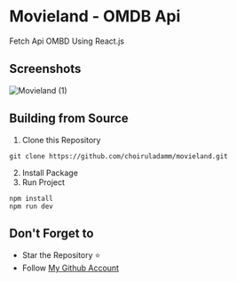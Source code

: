 # Movieland - OMDB Api
Fetch Api OMBD Using React.js

## Screenshots
![Movieland (1)](https://user-images.githubusercontent.com/109071310/228106957-4a1dc25a-9d51-401b-a45b-ed80c8aa887e.jpeg)


## Building from Source

1. Clone this Repository

```
git clone https://github.com/choiruladamm/movieland.git
```

2. Install Package
3. Run Project

```
npm install
npm run dev
```

## Don't Forget to

- Star the Repository ⭐
- Follow [My Github Account](https://github.com/choiruladamm/)